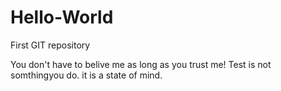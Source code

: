 # Hello-World
First GIT repository

You don't have to belive me as long as you trust me!
Test is not somthingyou do. it is a state of mind.
